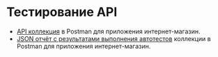 # Тестирование API
- [API коллекция](https://www.postman.com/espar/workspace/g9-mikhail-li/collection/20541504-221da1cb-c50a-40e8-9b17-bc563e13f3e8?action=share&creator=20541504&active-environment=20541504-3d77f342-3802-45e6-9b35-3cadfc21182f) в Postman для приложения интернет-магазин.
- [JSON отчёт с результатами выполнения автотестов](https://github.com/Leesmike/api/blob/main/G9_DemoShopping_postman_test_run.json) коллекции в Postman для приложения интернет-магазин.
